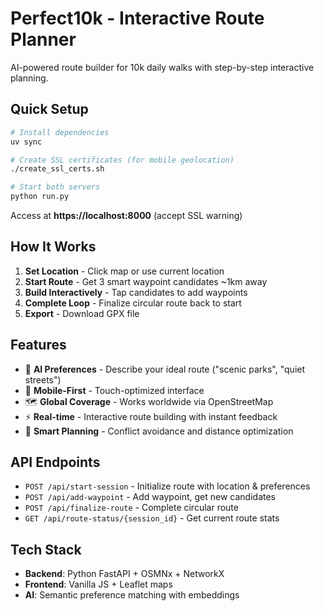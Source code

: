 # Perfect10k - Interactive Route Planner

AI-powered route builder for 10k daily walks with step-by-step interactive planning.

## Quick Setup

```bash
# Install dependencies
uv sync

# Create SSL certificates (for mobile geolocation)
./create_ssl_certs.sh

# Start both servers
python run.py
```

Access at **https://localhost:8000** (accept SSL warning)

## How It Works

1. **Set Location** - Click map or use current location
2. **Start Route** - Get 3 smart waypoint candidates ~1km away  
3. **Build Interactively** - Tap candidates to add waypoints
4. **Complete Loop** - Finalize circular route back to start
5. **Export** - Download GPX file

## Features

- 🤖 **AI Preferences** - Describe your ideal route ("scenic parks", "quiet streets")
- 📱 **Mobile-First** - Touch-optimized interface
- 🗺️ **Global Coverage** - Works worldwide via OpenStreetMap
- ⚡ **Real-time** - Interactive route building with instant feedback
- 📍 **Smart Planning** - Conflict avoidance and distance optimization

## API Endpoints

- `POST /api/start-session` - Initialize route with location & preferences
- `POST /api/add-waypoint` - Add waypoint, get new candidates
- `POST /api/finalize-route` - Complete circular route
- `GET /api/route-status/{session_id}` - Get current route stats

## Tech Stack

- **Backend**: Python FastAPI + OSMNx + NetworkX
- **Frontend**: Vanilla JS + Leaflet maps
- **AI**: Semantic preference matching with embeddings